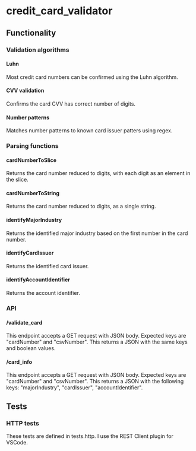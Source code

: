 # credit_card_validator
## Functionality
### Validation algorithms
#### Luhn
Most credit card numbers can be confirmed using the Luhn algorithm.
#### CVV validation
Confirms the card CVV has correct number of digits.
#### Number patterns
Matches number patterns to known card issuer patters using regex.
### Parsing functions
#### cardNumberToSlice
Returns the card number reduced to digits, with each digit as an element in the slice.
#### cardNumberToString
Returns the card number reduced to digits, as a single string.
#### identifyMajorIndustry
Returns the identified major industry based on the first number in the card number.
#### identifyCardIssuer
Returns the identified card issuer.
#### identifyAccountIdentifier
Returns the account identifier.
### API
#### /validate_card
This endpoint accepts a GET request with JSON body. Expected keys are "cardNumber" and "csvNumber".
This returns a JSON with the same keys and boolean values.
#### /card_info
This endpoint accepts a GET request with JSON body. Expected keys are "cardNumber" and "csvNumber".
This returns a JSON with the following keys: "majorIndustry", "cardIssuer", "accountIdentifier".
### 
## Tests
### HTTP tests
These tests are defined in tests.http. I use the REST Client plugin for VSCode.
